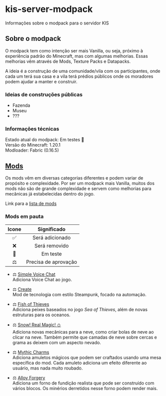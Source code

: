 # kis-server-modpack
Informações sobre o modpack para o servidor KIS

## Sobre o modpack
O modpack tem como intenção ser mais Vanilla, ou seja, próximo à experiência padrão do Minecraft, mas com algumas melhorias. Essas melhorias vêm através de Mods, Texture Packs e Datapacks.

A ideia é a construção de uma comunidade/vila com os participantes, onde cada um terá sua casa e a vila terá prédios públicos onde os moradores podem ajudar a manter e construir.

### Ideias de construções públicas
- Fazenda
- Museu
- ???

### Informações técnicas
Estado atual do modpack: Em testes 🧪  
Versão do Minecraft: 1.20.1  
Modloader: Fabric (0.16.5)  

## [Mods](https://github.com/RebelAstronomer/kis-server-modpack/blob/main/mods.md)
Os mods vêm em diversas categorias diferentes e podem variar de propósito e complexidade. Por ser um modpack mais Vanilla, muitos dos mods não são de grande complexidade e servem como melhorias para mecânicas já estabelecidas dentro do jogo.

Link para a [lista de mods](https://github.com/RebelAstronomer/kis-server-modpack/blob/main/mods.md)

### Mods em pauta
| Icone | Significado |
| :---: | :---------: |
| ✅ | Será adicionado |
| ❌ | Será removido |
| 🧪 | Em teste |
| ⚖ | Precisa de aprovação |

- ⚖ [Simple Voice Chat](https://modrinth.com/plugin/simple-voice-chat)  
  Adiciona Voice Chat ao jogo.

- ⚖ [Create](https://modrinth.com/mod/create-fabric)  
  Mod de tecnologia com estilo Steampunk, focado na automação.

- ⚖ [Fish of Thieves](https://modrinth.com/mod/fish-of-thieves)  
  Adiciona peixes baseados no jogo *Sea of Thieves*, além de novas estruturas para os oceanos.

- ⚖ [Snow! Real Magic! ⛄](https://modrinth.com/mod/snow-real-magic)  
  Adiciona novas mecânicas para a neve, como criar bolas de neve ao clicar na neve. Também permite que camadas de neve sobre cercas e grama as deixem com um aspecto nevado.

- ⚖ [Mythic Charms](https://modrinth.com/mod/mythic-charms)  
  Adiciona amuletos mágicos que podem ser craftados usando uma mesa específica do mod. Cada amuleto adiciona um efeito diferente ao usuário, mas nada muito roubado.

- ⚖ [Alloy Forgery](https://modrinth.com/mod/alloy-forgery)  
  Adiciona um forno de fundição realista que pode ser construído com vários blocos. Os minérios derretidos nesse forno podem render mais.

